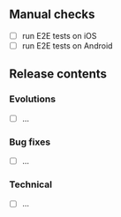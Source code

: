 ## Manual checks

- [ ] run E2E tests on iOS
- [ ] run E2E tests on Android

## Release contents

### Evolutions

- [ ] ...

### Bug fixes

- [ ] ...

### Technical

- [ ] ...